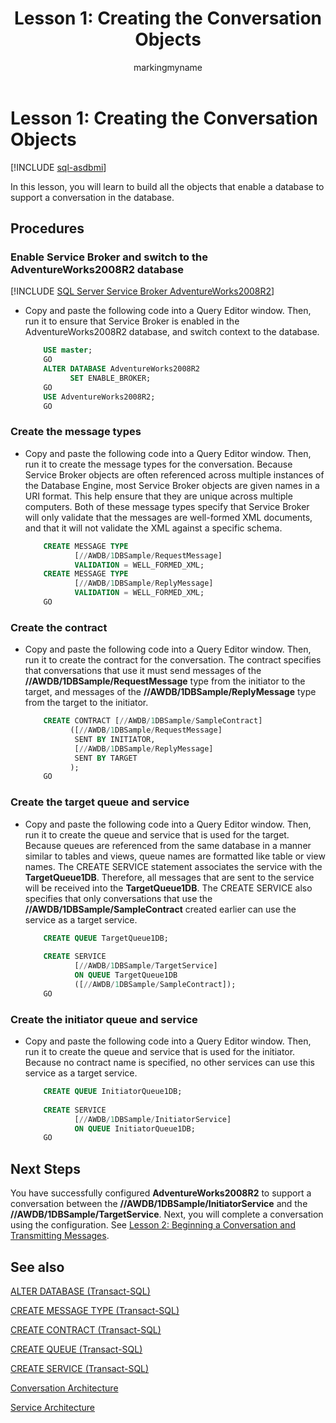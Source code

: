 ﻿---
title: 'Lesson 1: Creating the Conversation Objects'
description: "In this lesson, you will learn to build all the objects that enable a database to support a conversation in the database."
ms.prod: sql
ms.technology: configuration
ms.topic: conceptual
author: markingmyname
ms.author: maghan
ms.reviewer: mikeray
ms.date: "03/30/2022"
---

# Lesson 1: Creating the Conversation Objects

[!INCLUDE [sql-asdbmi](../../includes/applies-to-version/sql-asdbmi.md)]

In this lesson, you will learn to build all the objects that enable a database to support a conversation in the database.

## Procedures



### Enable Service Broker and switch to the AdventureWorks2008R2 database

[!INCLUDE [SQL Server Service Broker AdventureWorks2008R2](../../includes/service-broker-adventureworks-2008-r2.md)]

  - Copy and paste the following code into a Query Editor window. Then, run it to ensure that Service Broker is enabled in the AdventureWorks2008R2 database, and switch context to the database.
 
    ```sql  
        USE master;
        GO
        ALTER DATABASE AdventureWorks2008R2
              SET ENABLE_BROKER;
        GO
        USE AdventureWorks2008R2;
        GO
    ```

### Create the message types

  - Copy and paste the following code into a Query Editor window. Then, run it to create the message types for the conversation. Because Service Broker objects are often referenced across multiple instances of the Database Engine, most Service Broker objects are given names in a URI format. This help ensure that they are unique across multiple computers. Both of these message types specify that Service Broker will only validate that the messages are well-formed XML documents, and that it will not validate the XML against a specific schema.

    ```sql   
        CREATE MESSAGE TYPE
               [//AWDB/1DBSample/RequestMessage]
               VALIDATION = WELL_FORMED_XML;
        CREATE MESSAGE TYPE
               [//AWDB/1DBSample/ReplyMessage]
               VALIDATION = WELL_FORMED_XML;
        GO
    ```

### Create the contract

  - Copy and paste the following code into a Query Editor window. Then, run it to create the contract for the conversation. The contract specifies that conversations that use it must send messages of the **//AWDB/1DBSample/RequestMessage** type from the initiator to the target, and messages of the **//AWDB/1DBSample/ReplyMessage** type from the target to the initiator.

    ```sql  
        CREATE CONTRACT [//AWDB/1DBSample/SampleContract]
              ([//AWDB/1DBSample/RequestMessage]
               SENT BY INITIATOR,
               [//AWDB/1DBSample/ReplyMessage]
               SENT BY TARGET
              );
        GO
    ```

### Create the target queue and service

  - Copy and paste the following code into a Query Editor window. Then, run it to create the queue and service that is used for the target. Because queues are referenced from the same database in a manner similar to tables and views, queue names are formatted like table or view names. The CREATE SERVICE statement associates the service with the **TargetQueue1DB**. Therefore, all messages that are sent to the service will be received into the **TargetQueue1DB**. The CREATE SERVICE also specifies that only conversations that use the **//AWDB/1DBSample/SampleContract** created earlier can use the service as a target service.

    ```sql  
        CREATE QUEUE TargetQueue1DB;
        
        CREATE SERVICE
               [//AWDB/1DBSample/TargetService]
               ON QUEUE TargetQueue1DB
               ([//AWDB/1DBSample/SampleContract]);
        GO
    ```

### Create the initiator queue and service

  - Copy and paste the following code into a Query Editor window. Then, run it to create the queue and service that is used for the initiator. Because no contract name is specified, no other services can use this service as a target service.

    ```sql   
        CREATE QUEUE InitiatorQueue1DB;
        
        CREATE SERVICE
               [//AWDB/1DBSample/InitiatorService]
               ON QUEUE InitiatorQueue1DB;
        GO
    ```

## Next Steps



You have successfully configured **AdventureWorks2008R2** to support a conversation between the **//AWDB/1DBSample/InitiatorService** and the **//AWDB/1DBSample/TargetService**. Next, you will complete a conversation using the configuration. See [Lesson 2: Beginning a Conversation and Transmitting Messages](lesson-2-beginning-a-conversation-and-transmitting-messages.md).

## See also

[ALTER DATABASE (Transact-SQL)](../../t-sql/statements/alter-database-transact-sql.md)

[CREATE MESSAGE TYPE (Transact-SQL)](../../t-sql/statements/create-message-type-transact-sql.md)

[CREATE CONTRACT (Transact-SQL)](../../t-sql/statements/create-contract-transact-sql.md)


[CREATE QUEUE (Transact-SQL)](../../t-sql/statements/create-queue-transact-sql.md)

[CREATE SERVICE (Transact-SQL)](../../t-sql/statements/create-service-transact-sql.md)



[Conversation Architecture](conversation-architecture.md)

[Service Architecture](service-architecture.md)

